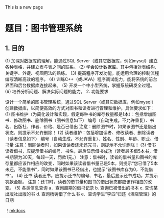 This is a new page

# 题目：图书管理系统

## 1.	目的
(1) 加深对数据库的理解，能通过SQL Server（或其它数据库，例如mysql）建立各种表格，并建立表与表之间的联系。
(2) 学会设计数据库。其中包括对表结构、关键字、外键、视图用法的熟练。
(3) 提高程序开发功能，能运用合理的控制流程编写清晰高效的程序。
(4) 训练C++（或JAVA）程序调试能力，能将系统的前台界面和后台数据库连接起来。
(5) 开发一个中小型系统，掌握系统研发全过程。
(6) 培养分析问题、解决实际问题的能力。
2.	功能要求

设计一个简单的图书管理系统，通过SQL Server（或其它数据库，例如mysql）创建数据库，以简便高效的方式对图书和读者进行管理和维护，具体要求如下：
(1) 图书维护（为简化设计和实现，假定每种书的库存数量都是1本）：包括增加图书、修改图书、删除图书（图书信息如下）
编号（自动生成，不允许重复）、书名、出版社、作者、价格、是否已借出
注意：删除图书时，如果该图书还是借出状态，则提示不允许删除！
(2) 读者维护：包括增加读者、修改读者、删除读者（读者信息如下）
编号（自动生成，不允许重复）、姓名、性别、年龄、职业、借书量
注意：删除读者时，如果该读者还未还完书，则提示不允许删除！
 (3) 借书
读者借书，应提示借书的编号、书名，最后显示借书成功（读者最多借5本书，借书期限为30天，每超一天，罚款1元。）
注意：借书时，读者的借书量和图书的库存量都应该作相应的改变，同时如果该读者借书量已是5本，则提示“您已借了5本未还，不能借书”，同时如果该图书已经借出，也提示“该图书库存为0，不能借书”。
 (4) 还书
读者还书，应提示还书的编号、书名，最后显示还书成功，并提示罚款金额。
注意：还书时，读者的借书量和图书的借出状态都应该作相应的改变。
 (5) 各类信息查询
a．查询超期的借书记录
b. 查询已被借出的书本
c. 查询某出版社出版的书
d. 查询杨铸借了什么书
e．查询学生“李四”归还《酒店管理》的日期

！[mkdocs](images/1.png)